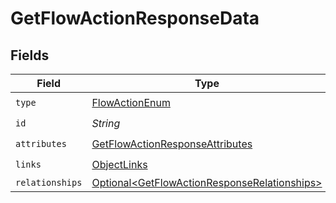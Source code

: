 # GetFlowActionResponseData


## Fields

| Field                                                                                                          | Type                                                                                                           | Required                                                                                                       | Description                                                                                                    |
| -------------------------------------------------------------------------------------------------------------- | -------------------------------------------------------------------------------------------------------------- | -------------------------------------------------------------------------------------------------------------- | -------------------------------------------------------------------------------------------------------------- |
| `type`                                                                                                         | [FlowActionEnum](../../models/components/FlowActionEnum.md)                                                    | :heavy_check_mark:                                                                                             | N/A                                                                                                            |
| `id`                                                                                                           | *String*                                                                                                       | :heavy_check_mark:                                                                                             | N/A                                                                                                            |
| `attributes`                                                                                                   | [GetFlowActionResponseAttributes](../../models/components/GetFlowActionResponseAttributes.md)                  | :heavy_check_mark:                                                                                             | N/A                                                                                                            |
| `links`                                                                                                        | [ObjectLinks](../../models/components/ObjectLinks.md)                                                          | :heavy_check_mark:                                                                                             | N/A                                                                                                            |
| `relationships`                                                                                                | [Optional\<GetFlowActionResponseRelationships>](../../models/components/GetFlowActionResponseRelationships.md) | :heavy_minus_sign:                                                                                             | N/A                                                                                                            |